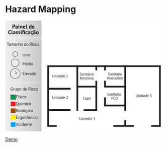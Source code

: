 # Hazard Mapping

<img src="public/img/example.gif">

[Demo](https://jhonatasfender.github.io/hazard-mapping/)